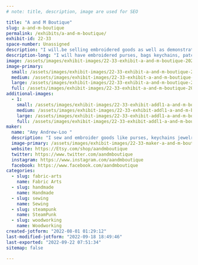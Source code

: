 ```yaml
---
# note: title, description, image are used for SEO

title: "A and M Boutique"
slug: a-and-m-boutique
permalink: /exhibits/a-and-m-boutique/
exhibit-id: 22-33
space-number: Unassigned
description: "I will.be selling embroidered goods as well as demonstrating sewing and embroidery  for attendees"
description-long: "I will have embroidered purses, bags keychains, patches and vinyl jewelry.  I will.bring my sewing machine and demonstrate how to make products as well as showing how I add hardware to keychains and  jewelry. "
image: /assets/images/exhibit-images/22-33-exhibit-a-and-m-boutique-20220602-213845-large.jpg
image-primary: 
  small: /assets/images/exhibit-images/22-33-exhibit-a-and-m-boutique-20220602-213845-small.jpg
  medium: /assets/images/exhibit-images/22-33-exhibit-a-and-m-boutique-20220602-213845-medium.jpg
  large: /assets/images/exhibit-images/22-33-exhibit-a-and-m-boutique-20220602-213845-large.jpg
  full: /assets/images/exhibit-images/22-33-exhibit-a-and-m-boutique-20220602-213845-full.jpg
additional-images: 
  - 1:
    small: /assets/images/exhibit-images/22-33-exhibit-addl1-a-and-m-boutique-20211021-221731-small.jpg
    medium: /assets/images/exhibit-images/22-33-exhibit-addl1-a-and-m-boutique-20211021-221731-medium.jpg
    large: /assets/images/exhibit-images/22-33-exhibit-addl1-a-and-m-boutique-20211021-221731-large.jpg
    full: /assets/images/exhibit-images/22-33-exhibit-addl1-a-and-m-boutique-20211021-221731-full.jpg
maker: 
  name: "Amy Andrew-Loo "
  description: "I sew and embroider goods like purses, keychains jewelry  patches"
  image-primary: /assets/images/exhibit-images/22-33-maker-a-and-m-boutique-20220326-131324-medium.jpg
  website: https://Etsy.com/shop/aandmboutique 
  twitter: https://www.twitter.com/aandmboutique 
  instagram: https://www.instagram.com/aandmboutique
  facebook: https://www.facebook.com/aandmboutique
categories: 
  - slug: fabric-arts
    name: Fabric Arts
  - slug: handmade
    name: Handmade
  - slug: sewing
    name: Sewing
  - slug: steampunk
    name: SteamPunk
  - slug: woodworking
    name: Woodworking
created-jotform: "2022-08-01 01:29:12"
last-modified-jotform: "2022-09-18 18:49:46"
last-exported: "2022-09-22 07:51:34"
sitemap: false

---
```

